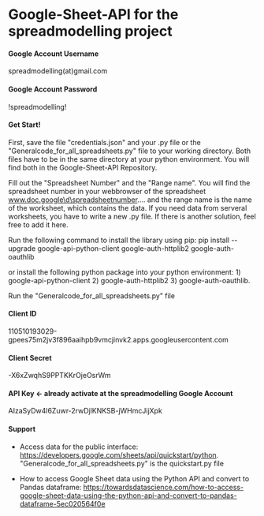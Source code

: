 # Google-Sheet-API for the spreadmodelling project


#### Google Account Username
spreadmodelling(at)gmail.com

#### Google Account Password
!spreadmodelling!

#### Get Start!
First, save the file "credentials.json" and your .py file or the "Generalcode_for_all_spreadsheets.py" file to your working directory. Both files have to be in the same directory at your python environment. You will find both in the Google-Sheet-API Repository.

Fill out the "Spreadsheet Number" and the "Range name". You will find the spreadsheet number in your webbrowser of the spreadsheet www.doc.google\d\spreadsheetnumber.... and the range name is the name of the worksheet, which contains the data. If you need data from serveral worksheets, you have to write a new .py file. If there is another solution, feel free to add it here.

Run the following command to install the library using pip: 
pip install --upgrade google-api-python-client google-auth-httplib2 google-auth-oauthlib

or install the following python package into your python environment: 1) google-api-python-client 2) google-auth-httplib2 3) google-auth-oauthlib.

Run the "Generalcode_for_all_spreadsheets.py" file

#### Client ID
110510193029-gpees75m2jv3f896aaihpb9vmcjinvk2.apps.googleusercontent.com

#### Client Secret
-X6xZwqhS9PPTKKrOjeOsrWm

#### API Key <- already activate at the spreadmodelling Google Account
AIzaSyDw4l6Zuwr-2rwDjlKNKSB-jWHmcJijXpk

#### Support
* Access data for the public interface: https://developers.google.com/sheets/api/quickstart/python. "Generalcode_for_all_spreadsheets.py" is the quickstart.py file

* How to access Google Sheet data using the Python API and convert to Pandas dataframe: https://towardsdatascience.com/how-to-access-google-sheet-data-using-the-python-api-and-convert-to-pandas-dataframe-5ec020564f0e


